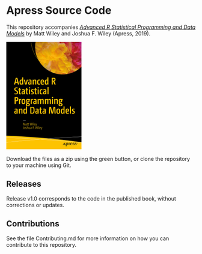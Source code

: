 # Apress Source Code

This repository accompanies [*Advanced R Statistical Programming and Data Models*](https://www.apress.com/9781484228715) by Matt Wiley and Joshua F. Wiley (Apress, 2019).

[comment]: #cover
![Cover image](9781484228715.jpg)

Download the files as a zip using the green button, or clone the repository to your machine using Git.

## Releases

Release v1.0 corresponds to the code in the published book, without corrections or updates.

## Contributions

See the file Contributing.md for more information on how you can contribute to this repository.